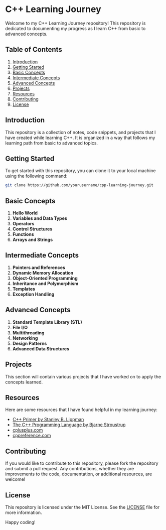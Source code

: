 # C++ Learning Journey

Welcome to my C++ Learning Journey repository! This repository is dedicated to documenting my progress as I learn C++ from basic to advanced concepts.

## Table of Contents

1. [Introduction](#introduction)
2. [Getting Started](#getting-started)
3. [Basic Concepts](#basic-concepts)
4. [Intermediate Concepts](#intermediate-concepts)
5. [Advanced Concepts](#advanced-concepts)
6. [Projects](#projects)
7. [Resources](#resources)
8. [Contributing](#contributing)
9. [License](#license)

## Introduction

This repository is a collection of notes, code snippets, and projects that I have created while learning C++. It is organized in a way that follows my learning path from basic to advanced topics.

## Getting Started

To get started with this repository, you can clone it to your local machine using the following command:

```sh
git clone https://github.com/yourusername/cpp-learning-journey.git
```

## Basic Concepts

1. **Hello World**
2. **Variables and Data Types**
3. **Operators**
4. **Control Structures**
5. **Functions**
6. **Arrays and Strings**

## Intermediate Concepts

1. **Pointers and References**
2. **Dynamic Memory Allocation**
3. **Object-Oriented Programming**
4. **Inheritance and Polymorphism**
5. **Templates**
6. **Exception Handling**

## Advanced Concepts

1. **Standard Template Library (STL)**
2. **File I/O**
3. **Multithreading**
4. **Networking**
5. **Design Patterns**
6. **Advanced Data Structures**

## Projects

This section will contain various projects that I have worked on to apply the concepts learned.

## Resources

Here are some resources that I have found helpful in my learning journey:

- [C++ Primer by Stanley B. Lippman](https://www.amazon.com/Primer-5th-Stanley-B-Lippman/dp/0321714113)
- [The C++ Programming Language by Bjarne Stroustrup](https://www.amazon.com/C-Programming-Language-4th/dp/0321563840)
- [cplusplus.com](http://www.cplusplus.com/)
- [cppreference.com](https://en.cppreference.com/)

## Contributing

If you would like to contribute to this repository, please fork the repository and submit a pull request. Any contributions, whether they are improvements to the code, documentation, or additional resources, are welcome!

## License

This repository is licensed under the MIT License. See the [LICENSE](LICENSE) file for more information.

Happy coding!
